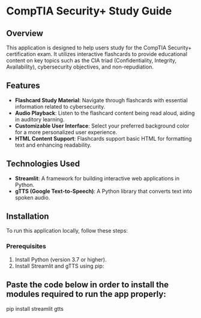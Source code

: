 # CompTIA Security+ Study Guide

## Overview
This application is designed to help users study for the CompTIA Security+ certification exam. It utilizes interactive flashcards to provide educational content on key topics such as the CIA triad (Confidentiality, Integrity, Availability), cybersecurity objectives, and non-repudiation.

## Features
- **Flashcard Study Material**: Navigate through flashcards with essential information related to cybersecurity.
- **Audio Playback**: Listen to the flashcard content being read aloud, aiding in auditory learning.
- **Customizable User Interface**: Select your preferred background color for a more personalized user experience.
- **HTML Content Support**: Flashcards support basic HTML for formatting text and enhancing readability.

## Technologies Used
- **Streamlit**: A framework for building interactive web applications in Python.
- **gTTS (Google Text-to-Speech)**: A Python library that converts text into spoken audio.

## Installation
To run this application locally, follow these steps:

### Prerequisites
1. Install Python (version 3.7 or higher).
2. Install Streamlit and gTTS using pip:

## Paste the code below in order to install the modules required to run the app properly:
   pip install streamlit gtts
